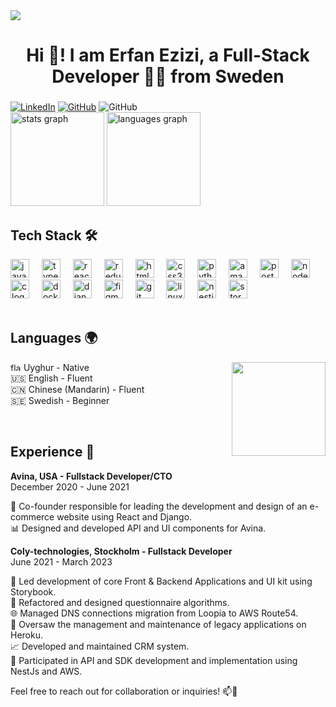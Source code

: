 
<img align="center"  src="https://inspgr.id/app/uploads/2023/05/pixel-art-kirokaze-07.gif"/>

###

<h1 align="center">Hi 👋! I am Erfan Ezizi, a Full-Stack Developer 👨‍💻 from Sweden</h1>

###

<div>
  <a href="https://www.linkedin.com/in/erfan-ezizi-4551a71a8" target="_blank"><img alt="LinkedIn" src="https://img.shields.io/badge/-ErfanEzizi-0077B5?style=flat-square&logo=Linkedin&logoColor=white"></a>
  <a href="https://github.com/ErfanEzizi" target="_blank"><img alt="GitHub" src="https://img.shields.io/badge/-@ErfanEzizi-181717?style=flat-square&logo=GitHub&logoColor=white"></a>
  <img alt="GitHub" src="https://img.shields.io/badge/-erfanezizi@protonmail.com-c14438?style=flat-square&logo=Gmail&logoColor=white">
</div>

<div>
  <img src="https://github-readme-stats.vercel.app/api?username=ErfanEzizi&hide_title=false&hide_rank=false&show_icons=true&include_all_commits=true&count_private=true&disable_animations=false&theme=dracula&locale=en&hide_border=false" height="150" alt="stats graph"  />
  <img src="https://github-readme-stats.vercel.app/api/top-langs?username=ErfanEzizi&locale=en&hide_title=false&layout=compact&card_width=320&langs_count=5&theme=dracula&hide_border=false" height="150" alt="languages graph"  />
</div>

## Tech Stack 🛠️

<div align="left">
  <img src="https://cdn.jsdelivr.net/gh/devicons/devicon/icons/javascript/javascript-original.svg" height="30" alt="javascript logo"  />
  <img width="12" />
  <img src="https://cdn.jsdelivr.net/gh/devicons/devicon/icons/typescript/typescript-original.svg" height="30" alt="typescript logo"  />
  <img width="12" />
  <img src="https://cdn.jsdelivr.net/gh/devicons/devicon/icons/react/react-original.svg" height="30" alt="react logo"  />
  <img width="12" />
  <img src="https://cdn.jsdelivr.net/gh/devicons/devicon/icons/redux/redux-original.svg" height="30" alt="redux logo"  />
  <img width="12" />
  <img src="https://cdn.jsdelivr.net/gh/devicons/devicon/icons/html5/html5-original.svg" height="30" alt="html5 logo"  />
  <img width="12" />
  <img src="https://cdn.jsdelivr.net/gh/devicons/devicon/icons/css3/css3-original.svg" height="30" alt="css3 logo"  />
  <img width="12" />
  <img src="https://cdn.jsdelivr.net/gh/devicons/devicon/icons/python/python-original.svg" height="30" alt="python logo"  />
  <img width="12" />
  <img src="https://cdn.jsdelivr.net/gh/devicons/devicon/icons/amazonwebservices/amazonwebservices-original.svg" height="30" alt="amazonwebservices logo"  />
  <img width="12" />
  <img src="https://cdn.jsdelivr.net/gh/devicons/devicon/icons/postgresql/postgresql-original.svg" height="30" alt="postgresql logo"  />
  <img width="12" />
  <img src="https://cdn.jsdelivr.net/gh/devicons/devicon/icons/nodejs/nodejs-original.svg" height="30" alt="nodejs logo"  />
  <img width="12" />
  <img src="https://cdn.jsdelivr.net/gh/devicons/devicon/icons/c/c-original.svg" height="30" alt="c logo"  />
  <img width="12" />
  <img src="https://cdn.jsdelivr.net/gh/devicons/devicon/icons/docker/docker-original.svg" height="30" alt="docker logo"  />
  <img width="12" />
  <img src="https://cdn.jsdelivr.net/gh/devicons/devicon/icons/django/django-plain.svg" height="30" alt="django logo"  />
  <img width="12" />
  <img src="https://cdn.jsdelivr.net/gh/devicons/devicon/icons/figma/figma-original.svg" height="30" alt="figma logo"  />
  <img width="12" />
  <img src="https://cdn.jsdelivr.net/gh/devicons/devicon/icons/git/git-original.svg" height="30" alt="git logo"  />
  <img width="12" />
  <img src="https://cdn.jsdelivr.net/gh/devicons/devicon/icons/linux/linux-original.svg" height="30" alt="linux logo"  />
  <img width="12" />
  <img src="https://cdn.jsdelivr.net/gh/devicons/devicon/icons/nestjs/nestjs-plain.svg" height="30" alt="nestjs logo"  />
  <img width="12" />
  <img src="https://cdn.jsdelivr.net/gh/devicons/devicon/icons/storybook/storybook-original.svg" height="30" alt="storybook logo"  />
</div>
</br>


## Languages 🌍

<img align="right" height="150" src="https://media.tenor.com/yI52A-HSm9UAAAAC/mrrobot-ramimalek.gif"  />

<a href="https://emoji.gg/emoji/3822-flag-uh"><img src="https://cdn3.emoji.gg/emojis/3822-flag-uh.png" width="17px" height="13px" alt="flag_uh"></a> Uyghur - Native  
🇺🇸 English - Fluent  
🇨🇳 Chinese (Mandarin) - Fluent  
🇸🇪 Swedish - Beginner


</br>

## Experience 💼

**Avina, USA - Fullstack Developer/CTO**  
December 2020 - June 2021

🚀 Co-founder responsible for leading the development and design of an e-commerce website using React and Django.  
📊 Designed and developed API and UI components for Avina.

**Coly-technologies, Stockholm - Fullstack Developer**  
June 2021 - March 2023

🌟 Led development of core Front & Backend Applications and UI kit using Storybook.  
🔄 Refactored and designed questionnaire algorithms.  
🌐 Managed DNS connections migration from Loopia to AWS Route54.  
🔧 Oversaw the management and maintenance of legacy applications on Heroku.  
📈 Developed and maintained CRM system.  
📡 Participated in API and SDK development and implementation using NestJs and AWS.

Feel free to reach out for collaboration or inquiries! 📫🤝

###

